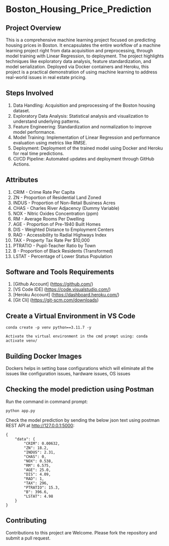 # Boston_Housing_Price_Prediction


## Project Overview

This is a comprehensive machine learning project focused on predicting housing prices in Boston. It encapsulates the entire workflow of a machine learning project right from data acquisition and preprocessing, through model training with Linear Regression, to deployment. The project highlights techniques like exploratory data analysis, feature standardization, and model serialization. Deployed via Docker containers and Heroku, this project is a practical demonstration of using machine learning to address real-world issues in real estate pricing.


## Steps Involved

1. Data Handling: Acquisition and preprocessing of the Boston housing dataset.
2. Exploratory Data Analysis: Statistical analysis and visualization to understand underlying patterns.
3. Feature Engineering: Standardization and normalization to improve model performance.
4. Model Training: Implementation of Linear Regression and performance evaluation using metrics like RMSE.
5. Deployment: Deployment of the trained model using Docker and Heroku for real time predictions.
6. CI/CD Pipeline: Automated updates and deployment through GitHub Actions.


## Attributes

1. CRIM - Crime Rate Per Capita
2. ZN - Proportion of Residential Land Zoned
3. INDUS - Proportion of Non-Retail Business Acres
4. CHAS - Charles River Adjacency (Dummy Variable)
5. NOX - Nitric Oxides Concentration (ppm)
6. RM - Average Rooms Per Dwelling
7. AGE - Proportion of Pre-1940 Built Homes
8. DIS - Weighted Distance to Employment Centers
9. RAD - Accessibility to Radial Highways Index
10. TAX - Property Tax Rate Per $10,000
11. PTRATIO - Pupil-Teacher Ratio by Town
12. B - Proportion of Black Residents (Transformed)
13. LSTAT - Percentage of Lower Status Population


## Software and Tools Requirements

1. [Github Account] (https://github.com/)
2. [VS Code IDE] (https://code.visualstudio.com/)
3. [Heroku Account] (https://dashboard.heroku.com/)
4. [Git Cli] (https://git-scm.com/downloads)


## Create a Virtual Environment in VS Code

```
conda create -p venv python==3.11.7 -y
```

```
Activate the virtual environment in the cmd prompt using: conda activate venv/
```


## Building Docker Images

Dockers helps in setting base configurations which will eliminate all the issues like configuration issues, hardware issues, OS issues


## Checking the model prediction using Postman

Run the command in command prompt:

```
python app.py
```
Check the model prediction by sending the below json text using postman REST API at http://127.0.0.1:5000:


```
{
    "data": {
        "CRIM": 0.00632,
        "ZN": 18.2,
        "INDUS": 2.31,
        "CHAS": 0,
        "NOX": 0.538,
        "RM": 6.575,
        "AGE": 25.0,
        "DIS": 4.09,
        "RAD": 1,
        "TAX": 296,
        "PTRATIO": 15.3,
        "B": 396.6,
        "LSTAT": 4.98
    }
}

```


## Contributing

Contributions to this project are Welcome. Please fork the repository and submit a pull request.